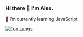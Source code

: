 ### Hi there 👋  I'm Alex.

🌱 I’m currently learning JavaScript

[![Top Langs](https://github-readme-stats.vercel.app/api/top-langs/?martyno-a-d=anuraghazra&layout=compact)](https://github.com/anuraghazra/github-readme-stats)
<!--
**martynov-a-d/martynov-a-d** is a ✨ _special_ ✨ repository because its `README.md` (this file) appears on your GitHub profile.

Here are some ideas to get you started:

- 🔭 I’m currently working on ...
- 🌱 I’m currently learning ...
- 👯 I’m looking to collaborate on ...
- 🤔 I’m looking for help with ...
- 💬 Ask me about ...
- 📫 How to reach me: ...
- 😄 Pronouns: ...
- ⚡ Fun fact: ...
-->
